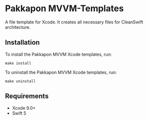 # Pakkapon MVVM-Templates
A file template for Xcode. It creates all necessary files for CleanSwift architecture.

Installation
------------

To install the Pakkapon MVVM Xcode templates, run:
```
make install
```
To uninstall the Pakkapon MVVM Xcode templates, run:
```
make uninstall
```
Requirements
------------

* Xcode 9.0+
* Swift 5
